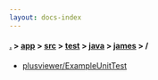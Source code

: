```yaml
---
layout: docs-index
---
```

#### [.](./../../../../../index) > [app](./../../../../index) > [src](./../../../index) > [test](./../../index) > [java](./../index) > [james](./index) > **/**

- [plusviewer/ExampleUnitTest](plusviewer/ExampleUnitTest)
